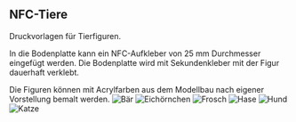 ## NFC-Tiere
Druckvorlagen für Tierfiguren. 

In die Bodenplatte kann ein NFC-Aufkleber von 25 mm Durchmesser eingefügt werden. Die Bodenplatte wird mit Sekundenkleber mit der Figur dauerhaft verklebt.

Die Figuren können mit Acrylfarben aus dem Modellbau nach eigener Vorstellung bemalt werden.
![Bär](https://user-images.githubusercontent.com/52963785/126997632-f5add381-cdc9-4d8d-bc42-e4cb23aa93bc.png)
![Eichörnchen](https://user-images.githubusercontent.com/52963785/126997774-e7913b12-20bf-46a4-959d-d80cb20e1f8e.png)
![Frosch](https://user-images.githubusercontent.com/52963785/126997796-d3fde2d9-683c-4568-899b-96362f7eab1c.png)
![Hase](https://user-images.githubusercontent.com/52963785/126997809-d85b25f3-2c9f-4406-9b94-c49da58eb49a.png)
![Hund](https://user-images.githubusercontent.com/52963785/126997828-141728b5-4ca9-40cf-ba46-5f8a15cf03f0.png)
![Katze](https://user-images.githubusercontent.com/52963785/126997856-f0c1ec55-655b-4526-aab8-213260a26fee.png)


